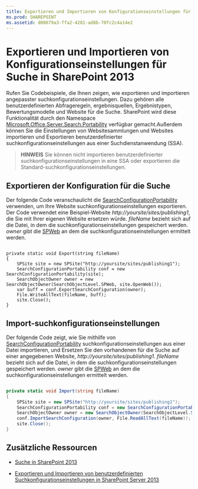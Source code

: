 ```yaml
---
title: Exportieren und Importieren von Konfigurationseinstellungen für Suche in SharePoint 2013
ms.prod: SHAREPOINT
ms.assetid: d00679a3-ffa2-4281-ad8b-70fc2c4a14e2
---
```



# Exportieren und Importieren von Konfigurationseinstellungen für Suche in SharePoint 2013
Rufen Sie Codebeispiele, die Ihnen zeigen, wie exportieren und importieren angepasster suchkonfigurationseinstellungen. Dazu gehören alle benutzerdefinierten Abfrageregeln, ergebnisquellen, Ergebnistypen, Bewertungsmodelle und Website für die Suche. SharePoint wird diese Funktionalität durch den Namespace  [Microsoft.Office.Server.Search.Portability](https://msdn.microsoft.com/library/Microsoft.Office.Server.Search.Portability.aspx) verfügbar gemacht.Außerdem können Sie die Einstellungen von Websitesammlungen und Websites importieren und Exportieren benutzerdefinierter suchkonfigurationseinstellungen aus einer Suchdienstanwendung (SSA).
> **HINWEIS**
> Sie können nicht importieren benutzerdefinierter suchkonfigurationseinstellungen in eine SSA oder exportieren die Standard-suchkonfigurationseinstellungen.
  
    
    


## Exportieren der Konfiguration für die Suche
<a name="SP15_exporting_search_configuration"> </a>

Der folgende Code veranschaulicht die  [SearchConfigurationPortability](https://msdn.microsoft.com/library/Microsoft.Office.Server.Search.Portability.SearchConfigurationPortability.aspx) verwenden, um Ihre Website suchkonfigurationseinstellungen exportieren. Der Code verwendet eine Beispiel-Website _http://yoursite/sites/publishing1_, die Sie mit Ihrer eigenen Website ersetzen würde.  _fileName_ bezieht sich auf die Datei, in dem die suchkonfigurationseinstellungen gespeichert werden. _owner_ gibt die [SPWeb](https://msdn.microsoft.com/library/Microsoft.SharePoint.SPWeb.aspx) an dem die suchkonfigurationseinstellungen ermittelt werden.
  
    
    

```

private static void Export(string fileName)
{
    SPSite site = new SPSite("http://yoursite/sites/publishing1");
    SearchConfigurationPortability conf = new SearchConfigurationPortability(site);
    SearchObjectOwner owner = new SearchObjectOwner(SearchObjectLevel.SPWeb, site.OpenWeb());
    var buff = conf.ExportSearchConfiguration(owner);
    File.WriteAllText(fileName, buff);
    site.Close();
}
```


## Import-suchkonfigurationseinstellungen
<a name="SP15_importing_search_configuration"> </a>

Der folgende Code zeigt, wie Sie mithilfe von  [SearchConfigurationPortability](https://msdn.microsoft.com/library/Microsoft.Office.Server.Search.Portability.SearchConfigurationPortability.aspx) suchkonfigurationseinstellungen aus einer Datei importieren, und Ersetzen Sie den vorhandenen für die Suche auf einer angegebenen Website, _http://yoursite/sites/publishing1_.  _fileName_ bezieht sich auf die Datei, in dem die suchkonfigurationseinstellungen gespeichert werden. _owner_ gibt die [SPWeb](https://msdn.microsoft.com/library/Microsoft.SharePoint.SPWeb.aspx) an dem die suchkonfigurationseinstellungen ermittelt werden.
  
    
    

```cs

private static void Import(string fileName)
{
    SPSite site = new SPSite("http://yoursite/sites/publishing1");
    SearchConfigurationPortability conf = new SearchConfigurationPortability(site);
    SearchObjectOwner owner = new SearchObjectOwner(SearchObjectLevel.SPWeb, site.OpenWeb());
    conf.ImportSearchConfiguration(owner, File.ReadAllText(fileName));
    site.Close();
}

```


## Zusätzliche Ressourcen
<a name="bk_addresources"> </a>


-  [Suche in SharePoint 2013](search-in-sharepoint-2013.md)
    
  
-  [Exportieren und Importieren von benutzerdefinierten Suchkonfigurationseinstellungen in SharePoint Server 2013](http://technet.microsoft.com/de-de/library/jj871675.aspx)
    
  

  
    
    

